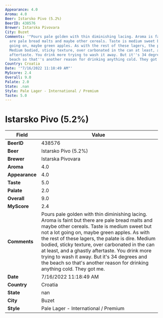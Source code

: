 ```yaml
---
Appearance: 4.0
Aroma: 4.0
Beer: Istarsko Pivo (5.2%)
BeerID: 438576
Brewer: Istarska Pivovara
City: Buzet
Comments: '"Pours pale golden with thin diminishing lacing. Aroma is faint but there
  are pale bread malts and maybe other cereals. Taste is medium sweet but not a lot
  going on, maybe green apples. As with the rest of these lagers, the palate is dire.
  Medium bodied, sticky texture, over carbonated in the can at least, and a ghastly
  aftertaste. You drink more trying to wash it away. But it''s 34 degrees and the
  beach so that''s another reason for drinking anything cold. They got me."'
Country: Croatia
Date: '"7/16/2022 11:18:49 AM"'
MyScore: 2.4
Overall: 9.0
Palate: 2.0
State: .nan
Style: Pale Lager - International / Premium
Taste: 5.0
---
```


# Istarsko Pivo (5.2%)

| Field         | Value |
|---------------|-------|
| **BeerID** | 438576 |
| **Beer** | Istarsko Pivo (5.2%) |
| **Brewer** | Istarska Pivovara |
| **Aroma** | 4.0 |
| **Appearance** | 4.0 |
| **Taste** | 5.0 |
| **Palate** | 2.0 |
| **Overall** | 9.0 |
| **MyScore** | 2.4 |
| **Comments** | Pours pale golden with thin diminishing lacing. Aroma is faint but there are pale bread malts and maybe other cereals. Taste is medium sweet but not a lot going on, maybe green apples. As with the rest of these lagers, the palate is dire. Medium bodied, sticky texture, over carbonated in the can at least, and a ghastly aftertaste. You drink more trying to wash it away. But it's 34 degrees and the beach so that's another reason for drinking anything cold. They got me. |
| **Date** | 7/16/2022 11:18:49 AM |
| **Country** | Croatia |
| **State** | nan |
| **City** | Buzet |
| **Style** | Pale Lager - International / Premium |
